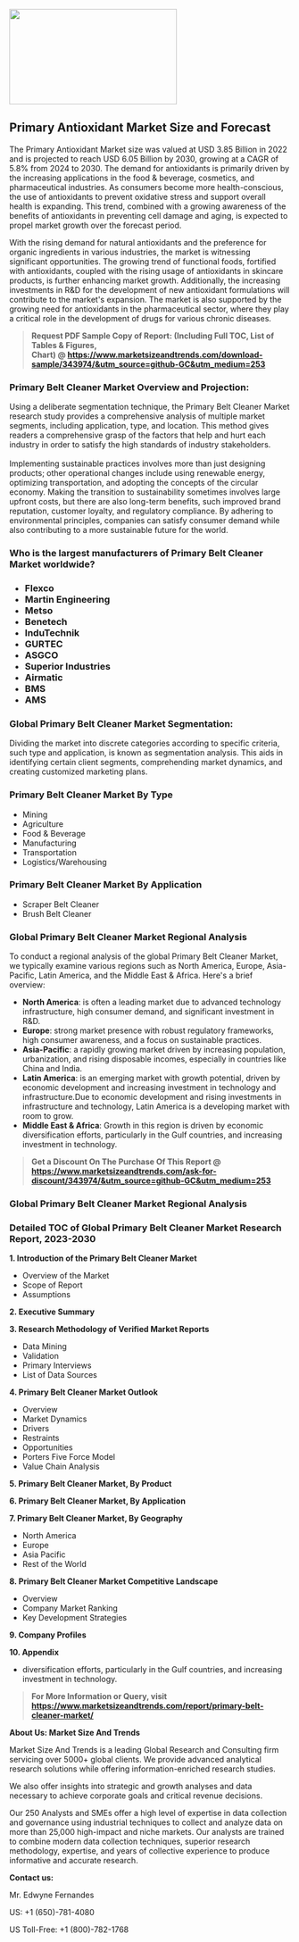 <p><img class="alignnone size-medium wp-image-20088" src="https://ffe5etoiles.com/wp-content/uploads/2024/12/MST1-300x171.png" alt="" width="300" height="171" /></p><h2>Primary Antioxidant Market Size and Forecast</h2><p>The Primary Antioxidant Market size was valued at USD 3.85 Billion in 2022 and is projected to reach USD 6.05 Billion by 2030, growing at a CAGR of 5.8% from 2024 to 2030. The demand for antioxidants is primarily driven by the increasing applications in the food & beverage, cosmetics, and pharmaceutical industries. As consumers become more health-conscious, the use of antioxidants to prevent oxidative stress and support overall health is expanding. This trend, combined with a growing awareness of the benefits of antioxidants in preventing cell damage and aging, is expected to propel market growth over the forecast period.</p><p>With the rising demand for natural antioxidants and the preference for organic ingredients in various industries, the market is witnessing significant opportunities. The growing trend of functional foods, fortified with antioxidants, coupled with the rising usage of antioxidants in skincare products, is further enhancing market growth. Additionally, the increasing investments in R&D for the development of new antioxidant formulations will contribute to the market's expansion. The market is also supported by the growing need for antioxidants in the pharmaceutical sector, where they play a critical role in the development of drugs for various chronic diseases.</p></p><blockquote id="" class=""><strong>Request PDF Sample Copy of Report: (Including Full TOC, List of Tables &amp; Figures, Chart)&nbsp;@&nbsp;<strong><a href="https://www.marketsizeandtrends.com/download-sample/343974/&utm_source=github-GC&utm_medium=253" target="_blank">https://www.marketsizeandtrends.com/download-sample/343974/&utm_source=github-GC&utm_medium=253</a></strong></strong></blockquote><h3 id="" class="">Primary Belt Cleaner Market&nbsp;Overview and Projection:</h3><p id="" class="">Using a deliberate segmentation technique, the Primary Belt Cleaner Market research study provides a comprehensive analysis of multiple market segments, including application, type, and location. This method gives readers a comprehensive grasp of the factors that help and hurt each industry in order to satisfy the high standards of industry stakeholders. <br /> <br />Implementing sustainable practices involves more than just designing products; other operational changes include using renewable energy, optimizing transportation, and adopting the concepts of the circular economy. Making the transition to sustainability sometimes involves large upfront costs, but there are also long-term benefits, such improved brand reputation, customer loyalty, and regulatory compliance. By adhering to environmental principles, companies can satisfy consumer demand while also contributing to a more sustainable future for the world.</p><h3 id="" class="">Who is the largest manufacturers of&nbsp;Primary Belt Cleaner Market worldwide?</h3><h3 class=""><p><ul><li>Flexco </li><li> Martin Engineering </li><li> Metso </li><li> Benetech </li><li> InduTechnik </li><li> GURTEC </li><li> ASGCO </li><li> Superior Industries </li><li> Airmatic </li><li> BMS </li><li> AMS</li></ul></p></h3><h3 id="" class="">Global&nbsp;Primary Belt Cleaner Market Segmentation:</h3><p id="" class="">Dividing the market into discrete categories according to specific criteria, such type and application, is known as segmentation analysis. This aids in identifying certain client segments, comprehending market dynamics, and creating customized marketing plans.</p><h3 id="" class="">Primary Belt Cleaner Market&nbsp;By Type</h3><p><p><ul><li>Mining</li><li> Agriculture</li><li> Food & Beverage</li><li> Manufacturing</li><li> Transportation</li><li> Logistics/Warehousing</p></li></ul></p></p><h3 id="" class="">Primary Belt Cleaner Market&nbsp;By Application</h3><p class=""><p><ul><li>Scraper Belt Cleaner</li><li> Brush Belt Cleaner</li></ul></p></p><h3 id="" class="">Global Primary Belt Cleaner Market Regional Analysis</h3><p id="" class="">To conduct a regional analysis of the global Primary Belt Cleaner Market, we typically examine various regions such as North America, Europe, Asia-Pacific, Latin America, and the Middle East &amp; Africa. Here's a brief overview:</p><ul><li><strong>North America</strong>: is often a leading market due to advanced technology infrastructure, high consumer demand, and significant investment in R&amp;D.</li><li><strong>Europe</strong>: strong market presence with robust regulatory frameworks, high consumer awareness, and a focus on sustainable practices.</li><li><strong>Asia-Pacific</strong>: a rapidly growing market driven by increasing population, urbanization, and rising disposable incomes, especially in countries like China and India.</li><li><strong>Latin America</strong>: is an emerging market with growth potential, driven by economic development and increasing investment in technology and infrastructure.Due to economic development and rising investments in infrastructure and technology, Latin America is a developing market with room to grow.</li><li><strong>Middle East &amp; Africa</strong>: Growth in this region is driven by economic diversification efforts, particularly in the Gulf countries, and increasing investment in technology.</li></ul><blockquote id="" class=""><strong>Get a Discount On The Purchase Of This Report @ <strong><a href="https://www.marketsizeandtrends.com/ask-for-discount/343974/&utm_source=github-GC&utm_medium=253" target="_blank">https://www.marketsizeandtrends.com/ask-for-discount/343974/&utm_source=github-GC&utm_medium=253</a></strong></strong></blockquote><h3 id="" class="">Global Primary Belt Cleaner Market Regional Analysis</h3><h3 id="" class="">Detailed TOC of Global Primary Belt Cleaner Market Research Report, 2023-2030</h3><p id="" class=""><strong>1. Introduction of the Primary Belt Cleaner Market</strong></p><ul><li>Overview of the Market</li><li>Scope of Report</li><li>Assumptions</li></ul><p id="" class=""><strong>2. Executive Summary</strong></p><p id="" class=""><strong>3. Research Methodology of Verified Market Reports</strong></p><ul><li>Data Mining</li><li>Validation</li><li>Primary Interviews</li><li>List of Data Sources</li></ul><p id="" class=""><strong>4. Primary Belt Cleaner Market Outlook</strong></p><ul><li>Overview</li><li>Market Dynamics</li><li>Drivers</li><li>Restraints</li><li>Opportunities</li><li>Porters Five Force Model</li><li>Value Chain Analysis</li></ul><p id="" class=""><strong>5. Primary Belt Cleaner Market, By Product</strong></p><p id="" class=""><strong>6. Primary Belt Cleaner Market, By Application</strong></p><p id="" class=""><strong>7. Primary Belt Cleaner Market, By Geography</strong></p><ul><li>North America</li><li>Europe</li><li>Asia Pacific</li><li>Rest of the World</li></ul><p id="" class=""><strong>8. Primary Belt Cleaner Market Competitive Landscape</strong></p><ul><li>Overview</li><li>Company Market Ranking</li><li>Key Development Strategies</li></ul><p id="" class=""><strong>9. Company Profiles</strong></p><p id="" class=""><strong>10. Appendix</strong></p><ul><li>diversification efforts, particularly in the Gulf countries, and increasing investment in technology.</li></ul><blockquote id="" class=""><strong>For More Information or Query, visit <strong><strong><a href="https://www.marketsizeandtrends.com/report/primary-belt-cleaner-market/" target="_blank">https://www.marketsizeandtrends.com/report/primary-belt-cleaner-market/</a></strong></strong></strong></blockquote><p id="" class=""><strong>About Us: Market Size And Trends</strong></p><p id="" class="">Market Size And Trends is a leading Global Research and Consulting firm servicing over 5000+ global clients. We provide advanced analytical research solutions while offering information-enriched research studies.</p><p id="" class="">We also offer insights into strategic and growth analyses and data necessary to achieve corporate goals and critical revenue decisions.</p><p id="" class="">Our 250 Analysts and SMEs offer a high level of expertise in data collection and governance using industrial techniques to collect and analyze data on more than 25,000 high-impact and niche markets. Our analysts are trained to combine modern data collection techniques, superior research methodology, expertise, and years of collective experience to produce informative and accurate research.</p><p id="" class=""><strong>Contact us:</strong></p><p id="" class="">Mr. Edwyne Fernandes</p><p id="" class="">US: +1 (650)-781-4080</p><p id="" class="">US Toll-Free: +1 (800)-782-1768</p>
